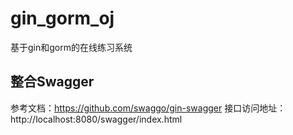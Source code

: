# gin_gorm_oj
基于gin和gorm的在线练习系统

## 整合Swagger
参考文档：https://github.com/swaggo/gin-swagger
接口访问地址：http://localhost:8080/swagger/index.html